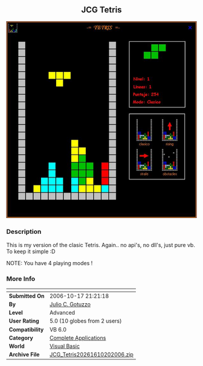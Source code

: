 ﻿<div align="center">

## JCG Tetris

<img src="PIC200610201054342297.JPG">
</div>

### Description

This is my version of the clasic Tetris. Again.. no api's, no dll's, just pure vb. To keep it simple :D

NOTE: You have 4 playing modes !
 
### More Info
 


<span>             |<span>
---                |---
**Submitted On**   |2006-10-17 21:21:18
**By**             |[Julio C\. Gotuzzo](https://github.com/Planet-Source-Code/PSCIndex/blob/master/ByAuthor/julio-c-gotuzzo.md)
**Level**          |Advanced
**User Rating**    |5.0 (10 globes from 2 users)
**Compatibility**  |VB 6\.0
**Category**       |[Complete Applications](https://github.com/Planet-Source-Code/PSCIndex/blob/master/ByCategory/complete-applications__1-27.md)
**World**          |[Visual Basic](https://github.com/Planet-Source-Code/PSCIndex/blob/master/ByWorld/visual-basic.md)
**Archive File**   |[JCG\_Tetris20261610202006\.zip](https://github.com/Planet-Source-Code/julio-c-gotuzzo-jcg-tetris__1-66840/archive/master.zip)








